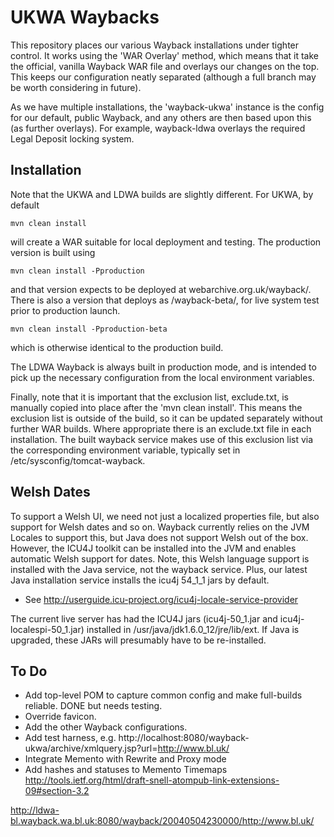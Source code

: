 UKWA Waybacks
=============

This repository places our various Wayback installations under tighter control. It works using the 'WAR Overlay' method, which means that it take the official, vanilla Wayback WAR file and overlays our changes on the top. This keeps our configuration neatly separated (although a full branch may be worth considering in future).

As we have multiple installations, the 'wayback-ukwa' instance is the config for our default, public Wayback, and any others are then based upon this (as further overlays). For example, wayback-ldwa overlays the required Legal Deposit locking system.

Installation
------------

Note that the UKWA and LDWA builds are slightly different. For UKWA, by default

    mvn clean install

will create a WAR suitable for local deployment and testing. The production version is built using

    mvn clean install -Pproduction

and that version expects to be deployed at webarchive.org.uk/wayback/. There is also a version that deploys as /wayback-beta/, for live system test prior to production launch.

    mvn clean install -Pproduction-beta

which is otherwise identical to the production build.

The LDWA Wayback is always built in production mode, and is intended to pick up the necessary configuration from the local environment variables.

Finally, note that it is important that the exclusion list, exclude.txt, is manually copied into place after the 'mvn clean install'. This means the exclusion list is outside of the build, so it can be updated separately without further WAR builds. Where appropriate there is an exclude.txt file in each installation. The built wayback service makes use of this exclusion list via the corresponding environment variable, typically set in /etc/sysconfig/tomcat-wayback.


Welsh Dates
-----------
To support a Welsh UI, we need not just a localized properties file, but also support for Welsh dates and so on. Wayback currently relies on the JVM Locales to support this, but Java does not support Welsh out of the box. However, the ICU4J toolkit can be installed into the JVM and enables automatic Welsh support for dates. Note, this Welsh language support is installed with the Java service, not the wayback service. Plus, our latest Java installation service installs the icu4j 54_1_1 jars by default.

* See http://userguide.icu-project.org/icu4j-locale-service-provider

The current live server has had the ICU4J jars (icu4j-50_1.jar and icu4j-localespi-50_1.jar) installed in /usr/java/jdk1.6.0_12/jre/lib/ext. If Java is upgraded, these JARs will presumably have to be re-installed.


To Do
-----

- Add top-level POM to capture common config and make full-builds reliable. DONE but needs testing.
- Override favicon.
- Add the other Wayback configurations.
- Add test harness, e.g. http://localhost:8080/wayback-ukwa/archive/xmlquery.jsp?url=http://www.bl.uk/
- Integrate Memento with Rewrite and Proxy mode
- Add hashes and statuses to Memento Timemaps http://tools.ietf.org/html/draft-snell-atompub-link-extensions-09#section-3.2


http://ldwa-bl.wayback.wa.bl.uk:8080/wayback/20040504230000/http://www.bl.uk/

